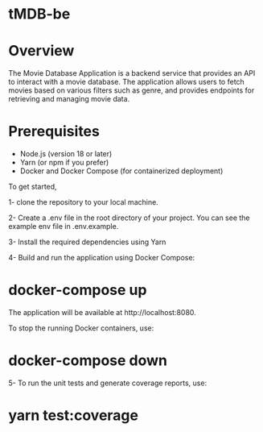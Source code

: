 # tMDB-be

# Overview
The Movie Database Application is a backend service that provides an API to interact with a movie database. The application allows users to fetch movies based on various filters such as genre, and provides endpoints for retrieving and managing movie data.

# Prerequisites
- Node.js (version 18 or later)
- Yarn (or npm if you prefer)
- Docker and Docker Compose (for containerized deployment)

To get started, 

1- clone the repository to your local machine.

2- Create a .env file in the root directory of your project. You can see the example env file in .env.example.

3- Install the required dependencies using Yarn

4- Build and run the application using Docker Compose:
 # docker-compose up

 The application will be available at http://localhost:8080.

 To stop the running Docker containers, use:
 # docker-compose down

5- To run the unit tests and generate coverage reports, use:
 # yarn test:coverage 